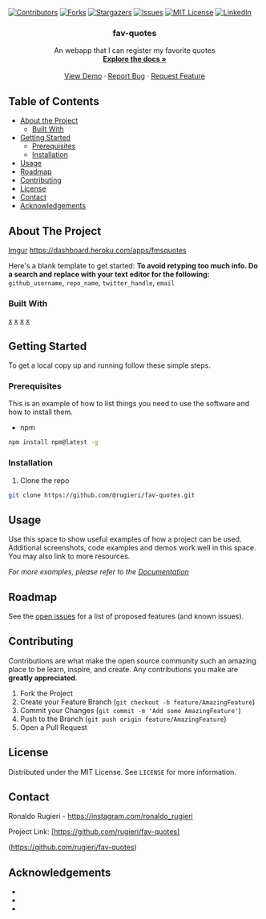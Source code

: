 <!-- PROJECT SHIELDS -->
<!--
*** I'm using markdown "reference style" links for readability.
*** Reference links are enclosed in brackets [ ] instead of parentheses ( ).
*** See the bottom of this document for the declaration of the reference variables
*** for contributors-url, forks-url, etc. This is an optional, concise syntax you may use.
*** https://www.markdownguide.org/basic-syntax/#reference-style-links
-->
[![Contributors][contributors-shield]][contributors-url]
[![Forks][forks-shield]][forks-url]
[![Stargazers][stars-shield]][stars-url]
[![Issues][issues-shield]][issues-url]
[![MIT License][license-shield]][license-url]
[![LinkedIn][linkedin-shield]][linkedin-url]





  <h3 align="center">fav-quotes</h3>

  <p align="center">
    An webapp that I can register my favorite quotes
    <br />
    <a href="https://github.com/rugieri/fav-quotes"><strong>Explore the docs »</strong></a>
    <br />
    <br />
    <a href="https://github.com/rugieri/fav-quotes">View Demo</a>
    ·
    <a href="https://github.com/rugieri/fav-quotes">Report Bug</a>
    ·
    <a href="https://github.com/rugieri/fav-quotes">Request Feature</a>
  </p>
</p>



<!-- TABLE OF CONTENTS -->
## Table of Contents

* [About the Project](#about-the-project)
  * [Built With](#built-with)
* [Getting Started](#getting-started)
  * [Prerequisites](#prerequisites)
  * [Installation](#installation)
* [Usage](#usage)
* [Roadmap](#roadmap)
* [Contributing](#contributing)
* [License](#license)
* [Contact](#contact)
* [Acknowledgements](#acknowledgements)



<!-- ABOUT THE PROJECT -->
## About The Project

[Imgur](https://i.imgur.com/7dO3RAH.jpg) https://dashboard.heroku.com/apps/fmsquotes

Here's a blank template to get started:
**To avoid retyping too much info. Do a search and replace with your text editor for the following:**
`github_username`, `repo_name`, `twitter_handle`, `email`


### Built With

[x](python)
[x](flask)
[x](bootstrap)
[x](postgresql)




<!-- GETTING STARTED -->
## Getting Started

To get a local copy up and running follow these simple steps.

### Prerequisites

This is an example of how to list things you need to use the software and how to install them.
* npm
```sh
npm install npm@latest -g
```

### Installation

1. Clone the repo
```sh
git clone https://github.com/@rugieri/fav-quotes.git
```




<!-- USAGE EXAMPLES -->
## Usage

Use this space to show useful examples of how a project can be used. Additional screenshots, code examples and demos work well in this space. You may also link to more resources.

_For more examples, please refer to the [Documentation](https://example.com)_



<!-- ROADMAP -->
## Roadmap

See the [open issues](https://github.com/rugieri/fav-quotes/issues) for a list of proposed features (and known issues).



<!-- CONTRIBUTING -->
## Contributing

Contributions are what make the open source community such an amazing place to be learn, inspire, and create. Any contributions you make are **greatly appreciated**.

1. Fork the Project
2. Create your Feature Branch (`git checkout -b feature/AmazingFeature`)
3. Commit your Changes (`git commit -m 'Add some AmazingFeature'`)
4. Push to the Branch (`git push origin feature/AmazingFeature`)
5. Open a Pull Request



<!-- LICENSE -->
## License

Distributed under the MIT License. See `LICENSE` for more information.



<!-- CONTACT -->
## Contact

Ronaldo Rugieri - https://instagram.com/ronaldo_rugieri 

Project Link: [https://github.com/rugieri/fav-quotes]

(https://github.com/rugieri/fav-quotes)



<!-- ACKNOWLEDGEMENTS -->
## Acknowledgements

* []()
* []()
* []()





<!-- MARKDOWN LINKS & IMAGES -->
<!-- https://www.markdownguide.org/basic-syntax/#reference-style-links -->
[contributors-shield]: https://img.shields.io/github/contributors/github_username/repo.svg?style=flat-square
[contributors-url]: https://github.com/@rugieri/repo/graphs/contributors
[forks-shield]: https://img.shields.io/github/forks/@rugieri/repo.svg?style=flat-square
[forks-url]: https://github.com/@rugieri/repo/network/members
[stars-shield]: https://img.shields.io/github/stars/@rugieri/repo.svg?style=flat-square
[stars-url]: https://github.com/@rugieri/repo/stargazers
[issues-shield]: https://img.shields.io/github/issues/@rugieri/repo.svg?style=flat-square
[issues-url]: https://github.com/@rugieri/repo/issues
[license-shield]: https://img.shields.io/github/license/@rugieri/repo.svg?style=flat-square
[license-url]: https://github.com/@rugieri/repo/blob/master/LICENSE.txt
[linkedin-shield]: https://img.shields.io/badge/-LinkedIn-black.svg?style=flat-square&logo=linkedin&colorB=555
[linkedin-url]: https://linkedin.com/in/@rugieri
[product-screenshot]: images/screenshot.png
